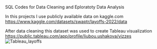 SQL Codes for Data Cleaning and Eploratoty Data Analysis

In this projects I use publicly available data on kaggle.com
https://www.kaggle.com/datasets/swaptr/layoffs-2022/data

After data cleaning this dataset was used to create Tableau visualization
https://public.tableau.com/app/profile/liubou.ushakova/vizzes
![Tableau_layoffs](https://github.com/LiubouNY/PostgreSQL_Data_Cleaning_And_Exploratory_Analysis/assets/144833718/39534d3d-b4a2-4be0-a846-f14bbea105c1)
